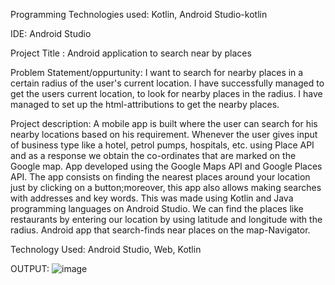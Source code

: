Programming Technologies used: Kotlin, Android Studio-kotlin

IDE: Android Studio

Project Title : Android application to search near by places

Problem Statement/oppurtunity: I want to search for nearby places in a certain radius of the user's current location. I have successfully managed to get the users current location, to look for nearby places in the radius. I have managed to set up the html-attributions to get the nearby places.

Project description: A mobile app is built where the user can search for his nearby locations based on his requirement. Whenever the user gives input of business type like a hotel, petrol pumps, hospitals, etc. using Place API and as a response we obtain the co-ordinates that are marked on the Google map. App developed using the Google Maps API and Google Places API. The app consists on finding the nearest places around your location just by clicking on a button;moreover, this app also allows making searches with addresses and key words. This was made using Kotlin and Java programming languages on Android Studio. We can find the places like restaurants by entering our location by using latitude and longitude with the radius. Android app that search-finds near places on the map-Navigator.

Technology Used: Android Studio, Web, Kotlin

OUTPUT:
![image](https://user-images.githubusercontent.com/109082271/192142647-ae204d79-3b2b-450b-b1ce-a7e04f93bd92.png)
